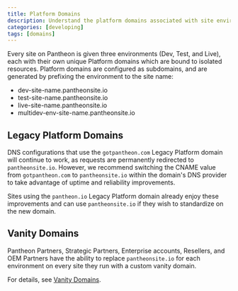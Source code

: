 ```yaml
---
title: Platform Domains
description: Understand the platform domains associated with site environments on Pantheon.
categories: [developing]
tags: [domains]
---
```

Every site on Pantheon is given three environments (Dev, Test, and Live), each with their own unique Platform domains which are bound to isolated resources. Platform domains are configured as subdomains, and are generated by prefixing the environment to the site name:

- dev-site-name.pantheonsite.io
- test-site-name.pantheonsite.io
- live-site-name.pantheonsite.io
- multidev-env-site-name.pantheonsite.io

## Legacy Platform Domains
DNS configurations that use the `gotpantheon.com` Legacy Platform domain will continue to work, as requests are permanently redirected to `pantheonsite.io`. However, we recommend switching the CNAME value from `gotpantheon.com` to `pantheonsite.io` within the domain's DNS provider to take advantage of uptime and reliability improvements.

Sites using the `pantheon.io` Legacy Platform domain already enjoy these improvements and can use `pantheonsite.io` if they wish to standardize on the new domain.

## Vanity Domains
Pantheon Partners, Strategic Partners, Enterprise accounts, Resellers, and OEM Partners have the ability to replace `pantheonsite.io` for each environment on every site they run with a custom vanity domain.

For details, see [Vanity Domains](/docs/vanity-domains/).

